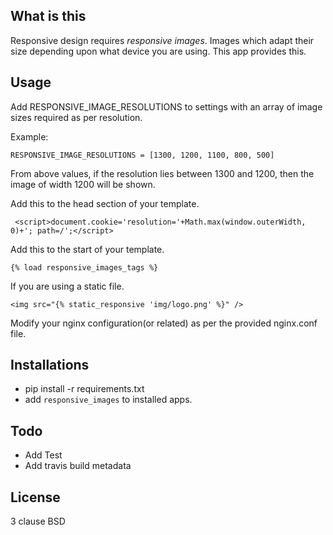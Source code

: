 What is this
--------------

Responsive design requires *responsive images*. Images which adapt their size depending upon what device you are using.
This app provides this.

Usage
-----------

Add RESPONSIVE_IMAGE_RESOLUTIONS to settings with an array of image sizes required as per resolution.  

Example:

    RESPONSIVE_IMAGE_RESOLUTIONS = [1300, 1200, 1100, 800, 500]

From above values, if the resolution lies between 1300 and 1200, then the image of width 1200 will be shown.

Add this to the head section of your template.

     <script>document.cookie='resolution='+Math.max(window.outerWidth, 0)+'; path=/';</script>


Add this to the start of your template.

    {% load responsive_images_tags %}


If you are using a static file.

    <img src="{% static_responsive 'img/logo.png' %}" />


Modify your nginx configuration(or related) as per the provided nginx.conf file.


Installations
-------------------
* pip install -r requirements.txt
* add `responsive_images` to installed apps.

Todo
------
* Add Test
* Add travis build metadata

License
---------
3 clause BSD
